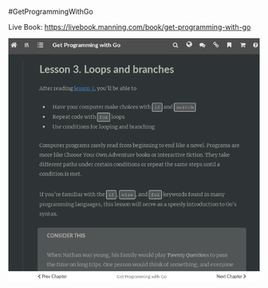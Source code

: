 #GetProgrammingWithGo

Live Book:
https://livebook.manning.com/book/get-programming-with-go

![Live Book](livebook.png)


